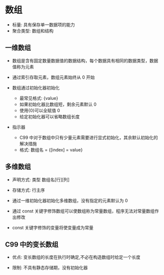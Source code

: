 # 数组

- 标量: 具有保存单一数据项的能力
- 聚合类型: 数组和结构

## 一维数组

- 数组是含有固定数量数据值的数据结构，每个数据具有相同的数据类型，数据值称为元素
- 通过索引存取元素，数组元素始终从 0 开始
- 数组通过初始化器初始化

  - 最常见格式: {value}
  - 如果初始化器比数组短，剩余元素默认 0
  - 使用{0}可以全赋值 0
  - 给定初始化器可以省略数组长度

- 指示器
  - C99 中对于数组中只有少量元素需要进行显式初始化，其余默认初始化的解决措施
  - 格式: 数组名 = {[index] = value}

## 多维数组

- 声明方式: 类型 数组名[行][列]
- 存储方式: 行主序
- 通过一维初始化器初始化多维数组，没有指定的元素默认为 0

- 通过 const 关键字修饰数组可以使数组称为常量数组，程序无法对常量数组作出修改
- const 关键字修饰的变量将使变量成为常量

## C99 中的变长数组

- 优点: 变长数组的长度在执行时确定,不必在构造数组时给定一个长度

- 限制: 不具有静态存储期，没有初始化器
